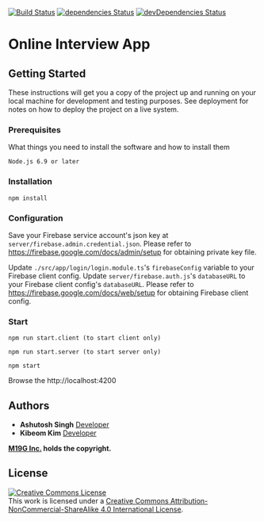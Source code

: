 [![Build Status](https://travis-ci.org/m19g/online-test.svg?branch=master)](https://travis-ci.org/m19g/online-test)
[![dependencies Status](https://david-dm.org/m19g/online-test/status.svg)](https://david-dm.org/m19g/online-test)
[![devDependencies Status](https://david-dm.org/m19g/online-test/dev-status.svg)](https://david-dm.org/m19g/online-test?type=dev)

# Online Interview App

## Getting Started

These instructions will get you a copy of the project up and running on your local machine for development and testing purposes. See deployment for notes on how to deploy the project on a live system.

### Prerequisites

What things you need to install the software and how to install them

```
Node.js 6.9 or later
```

### Installation
```
npm install
```

### Configuration
Save your Firebase service account's json key at `server/firebase.admin.credential.json`.  Please refer to https://firebase.google.com/docs/admin/setup for obtaining private key file.

Update `./src/app/login/login.module.ts`'s `firebaseConfig` variable to your Firebase client config.  Update `server/firebase.auth.js`'s `databaseURL` to your Firebase client config's `databaseURL`.  Please refer to https://firebase.google.com/docs/web/setup for obtaining Firebase client config.

### Start
 ```
 npm run start.client (to start client only)
 ```

 ```
 npm run start.server (to start server only)
 ```

 ```
 npm start
 ```
 Browse the http://localhost:4200

 ## Authors

* **Ashutosh Singh** [Developer](https://github.com/erashu212)
* **Kibeom Kim**     [Developer](https://github.com/m19g)

**[M19G Inc.](http://www.m19g.com) holds the copyright.**


## License
<a rel="license" href="http://creativecommons.org/licenses/by-nc-sa/4.0/"><img alt="Creative Commons License" style="border-width:0" src="https://i.creativecommons.org/l/by-nc-sa/4.0/88x31.png" /></a><br />This work is licensed under a <a rel="license" href="http://creativecommons.org/licenses/by-nc-sa/4.0/">Creative Commons Attribution-NonCommercial-ShareAlike 4.0 International License</a>.
